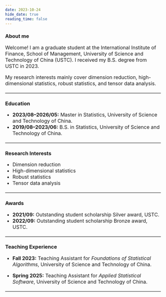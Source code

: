 ```yaml
---
date: 2023-10-24
hide_date: true
reading_time: false
---
```

<style>
h1 {
  font-size: 24px;
}
h2 {
  font-size: 20px;
}
p, li {
  font-size: 16px;
}
hr {
  margin: 20px 0;
  border: 0;
  border-top: 1px solid #ccc;
}
</style>

### About me

Welcome! I am a graduate student at the International Institute of Finance, School of Management, University of Science and Technology of China (USTC). I received my B.S. degree from USTC in 2023.

My research interests mainly cover dimension reduction, high-dimensional statistics, robust statistics, and tensor data analysis.

---

### Education

- **2023/08–2026/05:** Master in Statistics, University of Science and Technology of China.
- **2019/08–2023/06:** B.S. in Statistics, University of Science and Technology of China.

---

### Research Interests

- Dimension reduction
- High-dimensional statistics
- Robust statistics
- Tensor data analysis

---

### Awards

- **2021/09:** Outstanding student scholarship Silver award, USTC.
- **2022/09:** Outstanding student scholarship Bronze award, USTC.

---

### Teaching Experience

- **Fall 2023:** Teaching Assistant for *Foundations of Statistical Algorithms*, University of Science and Technology of China.  
  
- **Spring 2025:** Teaching Assistant for *Applied Statistical Software*, University of Science and Technology of China.  

---


